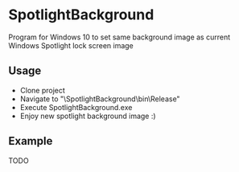 # SpotlightBackground

Program for Windows 10 to set same background image as current Windows Spotlight lock screen image

## Usage

* Clone project
* Navigate to "\SpotlightBackground\bin\Release"
* Execute SpotlightBackground.exe
* Enjoy new spotlight background image :)

## Example

TODO
